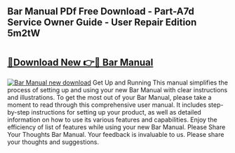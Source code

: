 ## Bar Manual PDf Free Download - Part-A7d Service Owner Guide - User Repair Edition 5m2tW

# <h2><a href="http://bc11418.oget.top/?id=Bar+Manual">🔗Download New 👉🔴 Bar Manual</a></h2>

[![Bar Manual new download](https://i.imgur.com/5g1atiW.png)](http://bc11418.oget.top/?id=Bar+Manual)
Get Up and Running This manual simplifies the process of setting up and using your new Bar Manual with clear instructions and illustrations. To get the most out of your Bar Manual, please take a moment to read through this comprehensive user manual. It includes step-by-step instructions for setting up your product, as well as detailed information on how to use its various features and capabilities. Enjoy the efficiency of list of features while using your new Bar Manual. Please Share Your Thoughts Bar Manual. Your feedback is invaluable to us. Please share your thoughts and suggestions.
